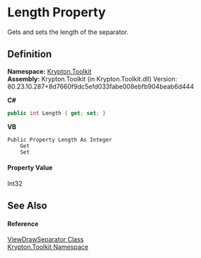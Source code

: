 # Length Property


Gets and sets the length of the separator.



## Definition
**Namespace:** <a href="79d2eac2-21f4-54ff-7552-b20c33c30600.md">Krypton.Toolkit</a>  
**Assembly:** Krypton.Toolkit (in Krypton.Toolkit.dll) Version: 80.23.10.287+8d7660f9dc5efd033fabe008ebfb904beab6d444

**C#**
``` C#
public int Length { get; set; }
```
**VB**
``` VB
Public Property Length As Integer
	Get
	Set
```



#### Property Value
Int32

## See Also


#### Reference
<a href="290a7d12-b5dc-42d1-f73e-f545f27f0421.md">ViewDrawSeparator Class</a>  
<a href="79d2eac2-21f4-54ff-7552-b20c33c30600.md">Krypton.Toolkit Namespace</a>  

